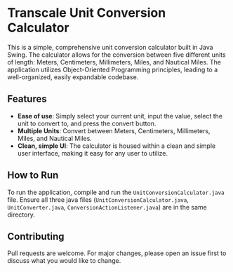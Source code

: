 # Transcale Unit Conversion Calculator

This is a simple, comprehensive unit conversion calculator built in Java Swing. The calculator allows for the conversion between five different units of length: Meters, Centimeters, Millimeters, Miles, and Nautical Miles. The application utilizes Object-Oriented Programming principles, leading to a well-organized, easily expandable codebase.

## Features

- **Ease of use**: Simply select your current unit, input the value, select the unit to convert to, and press the convert button.
- **Multiple Units**: Convert between Meters, Centimeters, Millimeters, Miles, and Nautical Miles.
- **Clean, simple UI**: The calculator is housed within a clean and simple user interface, making it easy for any user to utilize.

## How to Run

To run the application, compile and run the `UnitConversionCalculator.java` file. Ensure all three java files (`UnitConversionCalculator.java`, `UnitConverter.java`, `ConversionActionListener.java`) are in the same directory.

## Contributing

Pull requests are welcome. For major changes, please open an issue first to discuss what you would like to change.
